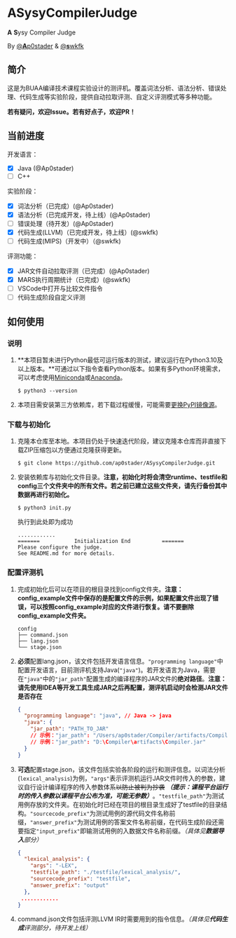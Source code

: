 # ASysyCompilerJudge

**A** **S**ysy Compiler Judge

By [@**A**p0stader](https://github.com/ap0stader) & [@**s**wkfk](https://github.com/swkfk)

## 简介

这是为BUAA编译技术课程实验设计的测评机。覆盖词法分析、语法分析、错误处理、代码生成等实验阶段，提供自动拉取评测、自定义评测模式等多种功能。

**若有疑问，欢迎Issue。若有好点子，欢迎PR！**

## 当前进度

开发语言：

- [x] Java (@Ap0stader)
- [ ] C++

实验阶段：

- [x] 词法分析（已完成）(@Ap0stader)
- [x] 语法分析（已完成开发，待上线）(@Ap0stader)
- [ ] 错误处理（待开发）(@Ap0stader)
- [x] 代码生成(LLVM)（已完成开发，待上线）(@swkfk)
- [ ] 代码生成(MIPS)（开发中）（@swkfk)

评测功能：

- [x] JAR文件自动拉取评测（已完成）(@Ap0stader)
- [x] MARS执行周期统计（已完成）(@swkfk)
- [ ] VSCode中打开与比较文件指令
- [ ] 代码生成阶段自定义评测

## 如何使用

### 说明

1. **本项目暂未进行Python最低可运行版本的测试，建议运行在Python3.10及以上版本。**可通过以下指令查看Python版本。如果有多Python环境需求，可以考虑使用[Miniconda](https://docs.anaconda.com/miniconda/)或[Anaconda](https://docs.anaconda.com/anaconda/)。

   ```shell
   $ python3 --version
   ```

2. 本项目需安装第三方依赖库，若下载过程缓慢，可能需要[更换PyPI镜像源](https://mirrors.tuna.tsinghua.edu.cn/help/pypi/)。

### 下载与初始化

1. 克隆本仓库至本地。本项目仍处于快速迭代阶段，建议克隆本仓库而非直接下载ZIP压缩包以方便通过克隆获得更新。

   ```shell
   $ git clone https://github.com/ap0stader/ASysyCompilerJudge.git
   ```

2. 安装依赖库与初始化文件目录。**注意，初始化时将会清空runtime、testfile和config三个文件夹中的所有文件。若之前已建立这些文件夹，请先行备份其中数据再进行初始化。**

   ```shell
   $ python3 init.py
   ```

   执行到此处即为成功

   ```
   ............
   =======           Initialization End          =======
   Please configure the judge.
   See README.md for more details.
   ```

### 配置评测机

1. 完成初始化后可以在项目的根目录找到config文件夹。**注意：config_example文件中保存的是配置文件的示例，如果配置文件出现了错误，可以按照config_example对应的文件进行恢复。请不要删除config_example文件夹。**

    ```
    config
    ├── command.json
    ├── lang.json
    └── stage.json
    ```

2. **必须**配置lang.json，该文件包括开发语言信息。`"programming language"`中配置开发语言，目前测评机支持Java(`"java"`)。若开发语言为Java，需要在`"java"`中的`"jar_path"`配置生成的编译程序的JAR文件的**绝对路径**。**注意：请先使用IDEA等开发工具生成JAR之后再配置，测评机启动时会检测JAR文件是否存在**

   ```json
   {
     "programming language": "java", // Java -> java
     "java": {
       "jar_path": "PATH_TO_JAR"
       // 示例："jar_path": "/Users/ap0stader/Compiler/artifacts/Compiler.jar"
       // 示例："jar_path": "D:\Compiler\artifacts\Compiler.jar"
     }
   }
   ```

3. **可选**配置stage.json，该文件包括实验各阶段的运行和测评信息。以词法分析(`lexical_analysis`)为例，`"args"`表示评测机运行JAR文件时传入的参数，建议自行设计编译程序的传入参数体系~~以防止被判为抄袭~~ ***（提示：课程平台运行时的传入参数以课程平台公布为准，可能无参数）***。`"testfile_path"`为测试用例存放的文件夹。在初始化时已经在项目的根目录生成好了testfile的目录结构。`"sourcecode_prefix"`为测试用例的源代码文件名称前缀，`"answer_prefix"`为测试用例的答案文件名称前缀，在代码生成阶段还需要指定`"input_prefix"`即输测试用例的入数据文件名称前缀。*（具体见**数据导入**部分）*

   ```json
   {
     "lexical_analysis": {
       "args": "-LEX",
       "testfile_path": "./testfile/lexical_analysis/",
       "sourcecode_prefix": "testfile",
       "answer_prefix": "output"
     },
   	............
   }
   ```

4. command.json文件包括评测LLVM IR时需要用到的指令信息。*（具体见**代码生成**评测部分，待开发上线）*